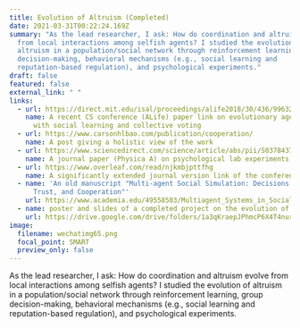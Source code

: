 ```yaml
---
title: Evolution of Altruism (Completed)
date: 2021-03-31T00:22:24.169Z
summary: "As the lead researcher, I ask: How do coordination and altruism evolve
  from local interactions among selfish agents? I studied the evolution of
  altruism in a population/social network through reinforcement learning, group
  decision-making, behavioral mechanisms (e.g., social learning and
  reputation-based regulation), and psychological experiments."
draft: false
featured: false
external_link: " "
links:
  - url: https://direct.mit.edu/isal/proceedings/alife2018/30/436/99632
    name: A recent CS conference (ALife) paper link on evolutionary agent simulation
      with social learning and collective voting
  - url: https://www.carsonhlbao.com/publication/cooperation/
    name: A post giving a holistic view of the work
  - url: https://www.sciencedirect.com/science/article/abs/pii/S037843711730938X?via%3Dihub
    name: A journal paper (Physica A) on psychological lab experiments and simulation
  - url: https://www.overleaf.com/read/njkmbjpttfhg
    name: A significantly extended journal version link of the conference paper
  - name: 'An old manuscript "Multi-agent Social Simulation: Decisions, Learning,
      Trust, and Cooperation"'
    url: https://www.academia.edu/49558503/Multiagent_Systems_in_Social_Simulation_Decisions_Learning_Trust_and_Cooperation
  - name: poster and slides of a completed project on the evolution of cooperation
    url: https://drive.google.com/drive/folders/1a3qKraepJPhmcP6X4T4nurX-B6d0ZLjP?usp=sharing
image:
  filename: wechatimg65.png
  focal_point: SMART
  preview_only: false
---
```

As the lead researcher, I ask: How do coordination and altruism evolve from local interactions among selfish agents? I studied the evolution of altruism in a population/social network through reinforcement learning, group decision-making, behavioral mechanisms (e.g., social learning and reputation-based regulation), and psychological experiments.